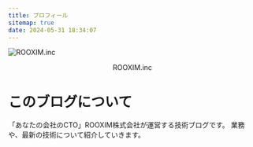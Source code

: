```yaml
---
title: プロフィール
sitemap: true
date: 2024-05-31 18:34:07
---
```


<div class="site-author animated" itemprop="author" itemscope="" itemtype="http://schema.org/Person">
    <img class="site-author-image" itemprop="image" alt="ROOXIM.inc" src="/assets/images/logo.png">
  <p class="site-author-name" itemprop="name" style="text-align: center;">ROOXIM.inc</p>
  <div class="site-description" itemprop="description"></div>
</div>

# このブログについて
「あなたの会社のCTO」ROOXIM株式会社が運営する技術ブログです。
業務や、最新の技術について紹介していきます。

